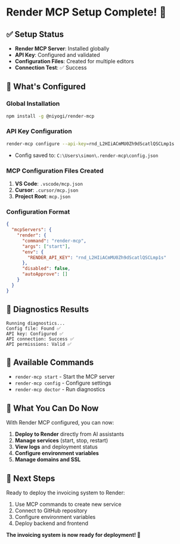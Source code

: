 # Render MCP Setup Complete! 🚀

## ✅ **Setup Status**
- **Render MCP Server**: Installed globally
- **API Key**: Configured and validated
- **Configuration Files**: Created for multiple editors
- **Connection Test**: ✅ Success

## 🔧 **What's Configured**

### Global Installation
```bash
npm install -g @niyogi/render-mcp
```

### API Key Configuration
```bash
render-mcp configure --api-key=rnd_L2HIiACmMU0Zh9dScatlQSCLmp1s
```
- Config saved to: `C:\Users\simon\.render-mcp\config.json`

### MCP Configuration Files Created
1. **VS Code**: `.vscode/mcp.json`
2. **Cursor**: `.cursor/mcp.json` 
3. **Project Root**: `mcp.json`

### Configuration Format
```json
{
  "mcpServers": {
    "render": {
      "command": "render-mcp",
      "args": ["start"],
      "env": {
        "RENDER_API_KEY": "rnd_L2HIiACmMU0Zh9dScatlQSCLmp1s"
      },
      "disabled": false,
      "autoApprove": []
    }
  }
}
```

## 🧪 **Diagnostics Results**
```
Running diagnostics...
Config file: Found ✅
API key: Configured ✅
API connection: Success ✅
API permissions: Valid ✅
```

## 🎯 **Available Commands**
- `render-mcp start` - Start the MCP server
- `render-mcp config` - Configure settings
- `render-mcp doctor` - Run diagnostics

## 🚀 **What You Can Do Now**
With Render MCP configured, you can now:
1. **Deploy to Render** directly from AI assistants
2. **Manage services** (start, stop, restart)
3. **View logs** and deployment status
4. **Configure environment variables**
5. **Manage domains and SSL**

## 🔗 **Next Steps**
Ready to deploy the invoicing system to Render:
1. Use MCP commands to create new service
2. Connect to GitHub repository
3. Configure environment variables
4. Deploy backend and frontend

**The invoicing system is now ready for deployment! 🎉**